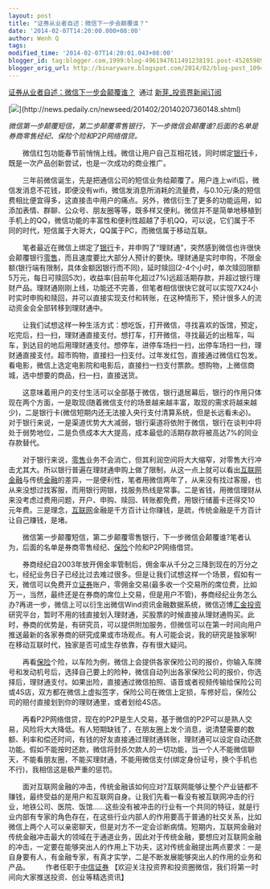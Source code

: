 ```yaml
---
layout: post
title: "证券从业者自述：微信下一步会颠覆谁？"
date: '2014-02-07T14:20:00.000+08:00'
author: Wenh Q
tags:
modified_time: '2014-02-07T14:20:01.043+08:00'
blogger_id: tag:blogger.com,1999:blog-4961947611491238191.post-452859892282559235
blogger_orig_url: http://binaryware.blogspot.com/2014/02/blog-post_1094.html
---
```

[证券从业者自述：微信下一步会颠覆谁？](http://news.pedaily.cn/newseed/201402/20140207360148.shtml)  通过
[新芽_投资界新闻订阅](http://www.pedaily.cn/)

[![](https://images-blogger-opensocial.googleusercontent.com/gadgets/proxy?url=http%3A%2F%2Fpic.pedaily.cn%2F201402%2F20140207%4033263.jpg&container=blogger&gadget=a&rewriteMime=image%2F*)](http://news.pedaily.cn/newseed/201402/20140207360148.shtml)

*微信第一步颠覆短信，第二步颠覆零售银行，下一步微信会颠覆谁?后面的名单是券商零售经纪、保险个险和P2P网络借贷。*

　　微信红包功能春节前悄悄上线。微信让用户自己互相花钱，同时绑定[银行](http://news.pedaily.cn/industry/%E9%93%B6%E8%A1%8C/)卡，既是一次产品创新尝试，也是一次成功的商业推广。

　　三年前微信诞生，先是把通信公司的短信业务给颠覆了。用户连上wifi后，微信发消息不花钱，即便没有wifi，微信发消息所消耗的流量费，与0.10元/条的短信费相比便宜得多，这直接击中用户的痛点。另外，微信衍生了更多的功能运用，如添加表情、群聊、公众号、朋友圈等等，既多样又便利。微信并不是简单地移植到手机上的QQ，微信功能的丰富性和便利性超越了手机QQ，可以说，它们属于不同的时代，短信属于大哥大，QQ属于PC，而微信属于移动互联。

　　笔者最近在微信上绑定了[银行](http://news.pedaily.cn/industry/%E9%93%B6%E8%A1%8C/)卡，并申购了“理财通”，突然感到微信也许很快会颠覆银行[零售](http://news.pedaily.cn/industry/%E9%9B%B6%E5%94%AE/)，而且速度要比大部分人预计的要快。理财通是实时申购，不限金额(银行端有限制，具体金额因银行而不同)，延时赎回(2-4个小时，单次赎回限额5万元，每日可赎回5次)，收益率(目前年化超过7%)远超活期存款，并超过银行理财产品。理财通刚刚上线，功能还不完善，但笔者相信很快它就可以实现7X24小时实时申购和赎回，并可以直接实现支付和转账，在这种情形下，预计很多人的流动资金会全部转移到理财通中。

　　让我们试想这样一种生活方式：想吃饭，打开微信，寻找喜欢的饭馆，预定，吃完后，扫一扫，理财通直接支付。想打车，打开微信，寻找最近的出租车，叫车，到达目的地后用理财通支付。想停车，进停车场扫一扫，出停车场扫一扫，理财通直接支付。超市购物，直接扫一扫支付。过年发红包，直接通过微信红包发。看电影，微信上选定电影院和电影后，直接扫一扫支付票款。想购物，上微信商城，选中想要的商品，扫一扫，直接送货。

　　这意味着用户的支付生活可以全部基于微信，银行退居幕后，银行的作用只体现在两个方面，一是取现(随着微信支付的场景越来越丰富，取现的需求将越来越少)，二是银行卡(微信短期内还无法接入央行支付清算系统，但是长远看未必)。对于银行来说，一是渠道优势大大减弱，银行渠道将依附于微信，银行在谈判中将处于弱势地位，二是负债成本大大提高，成本最低的活期存款将被高达7%的同业存款替代。

　　对于银行来说，[零售](http://news.pedaily.cn/industry/%E9%9B%B6%E5%94%AE/)业务不会消亡，但其利润空间将大大缩窄，对零售大行冲击尤其大。所以银行普遍在理财通申购上做了限制，从这一点上就可以看出[互联网](http://news.pedaily.cn/industry/%E4%BA%92%E8%81%94%E7%BD%91/)[金融](http://news.pedaily.cn/industry/%E9%87%91%E8%9E%8D/)与传统[金融](http://news.pedaily.cn/industry/%E9%87%91%E8%9E%8D/)的差异，一是便利性，笔者用微信两年了，从来没有找过客服，也从来没想过找客服，而用银行网银，找服务热线是常事。二是省钱，用微信理财从来没考虑过费用问题，开户、申购、赎回、转账都免费，用银行储蓄卡还得交10元年费。三是理念，[互联网](http://news.pedaily.cn/industry/%E4%BA%92%E8%81%94%E7%BD%91/)金融是千方百计让你赚钱，是疏，传统金融是千方百计让自己赚钱，是堵。

　　微信第一步颠覆短信，第二步颠覆零售银行，下一步微信会颠覆谁?笔者认为，后面的名单是券商零售经纪、[保险](http://news.pedaily.cn/industry/%E4%BF%9D%E9%99%A9/)个险和P2P网络借贷。

　　券商经纪自2003年放开佣金率管制后，佣金率从千分之三降到现在的万分之七，经纪业务日子已经比过去难过很多。但是让我们试想这样一个场景，假如有一天，微信可以免费开立[证券](http://news.pedaily.cn/industry/%E8%AF%81%E5%88%B8/)账户，零佣金交易(最多收一个交易所的席位费，比如万一，当然，最终还是在券商的席位上交易，但是用户不管)，券商经纪业务怎么办?再进一步，微信上可以衍生出微信Wind资讯金融数据系统，微信迈博[汇金投资](http://zdb.pedaily.cn/company/%E6%B1%87%E9%87%91%E6%8A%95%E8%B5%84/)研究平台，暂时不用的钱直接划入理财通，买股票的时候直接从理财通购买。此时，券商的优势是，有研究员，可以提供附加服务，但微信可以在第一时间向用户推送最新的各家券商的研究成果或市场观点。有人可能会说，我的研究是独家啊!在移动互联时代，独家是否可成生存依靠，存有很大疑问。

　　再看[保险](http://news.pedaily.cn/industry/%E4%BF%9D%E9%99%A9/)个险，以车险为例，微信上会提供各家保险公司的报价，你输入车牌号和发动机号后，选择自己要上的险种，微信自动列出各家保险公司的报价，你选择后，理财通支付。如果出险，直接通过微信拍照、语音或者视频传输给保险公司或4S店，双方都在微信上虚拟签字，保险公司在微信上定损，车修好后，保险公司的赔付直接划到你的理财通里，或者划给4S店。

　　再看P2P网络借贷，现在的P2P是生人交易，基于微信的P2P可以是熟人交易，风险将大大降低。有人短期缺钱了，在朋友圈上发个消息，说清楚需要的数额、利率和偿还时间，有钱的好友直接通过理财通转账，理财通可以设定自动还款功能。假如不能按时还款，微信将封杀欠款人的一切功能，当一个人不能微信聊天，不能看朋友圈，不能买理财通，不能用微信支付(绑定身份证号，换个手机也不行)，我相信这是极严重的惩罚。

　　面对互联网金融的冲击，传统金融该如何应对?互联网能够让整个产业链都不赚钱，最终受益的是用户和互联网自身。让我们先看一看没有被互联网冲击的行业，地铁公司、医院、饭馆……这些没有被冲击的行业有一个共同的特征，就是行业内部有专家的角色存在，在这些行业内部人的作用要高于普通的社交关系，比如微信上两个人可以亲密聊天，但是对方不一定会诊断病情。短期内，互联网金融对传统金融冲击最大的领域在于通道业务，因此对于传统金融，要想应对互联网金融的冲击，一定要在能够突出人的作用上下功夫，这对传统金融提出两点要求：一是自身要有人，有金融专家，有真才实学，二是不断发展能够突出人的作用的业务和产品。
　　作者任职于[中信证券](http://zdb.pedaily.cn/enterprise/%E4%B8%AD%E4%BF%A1%E8%AF%81%E5%88%B8/)
【欢迎关注投资界和投资圈微信，我们将第一时间向大家推送投资、创业等精选资讯】
